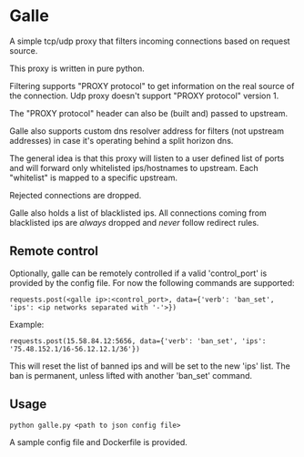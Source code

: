 # Galle

A simple tcp/udp proxy that filters incoming connections based on request source.

This proxy is written in pure python.

Filtering supports "PROXY protocol" to get information on the real source of the connection. Udp proxy doesn't support "PROXY protocol" version 1.

The "PROXY protocol" header can also be (built and) passed to upstream.

Galle also supports custom dns resolver address for filters (not upstream addresses) in case it's
operating behind a split horizon dns.

The general idea is that this proxy will listen to a user defined list of ports and will forward only whitelisted ips/hostnames to upstream. Each "whitelist" is mapped to a specific upstream.

Rejected connections are dropped.

Galle also holds a list of blacklisted ips. All connections coming from blacklisted ips are *always* dropped and *never* follow redirect rules.

## Remote control

Optionally, galle can be remotely controlled if a valid 'control_port' is provided by the config file. For now the following commands are supported:

    requests.post(<galle ip>:<control_port>, data={'verb': 'ban_set', 'ips': <ip networks separated with '-'>})

Example:

    requests.post(15.58.84.12:5656, data={'verb': 'ban_set', 'ips': '75.48.152.1/16-56.12.12.1/36'})

This will reset the list of banned ips and will be set to the new 'ips' list. The ban is permanent, unless lifted with another 'ban_set' command.

## Usage

    python galle.py <path to json config file>

A sample config file and Dockerfile is provided.
